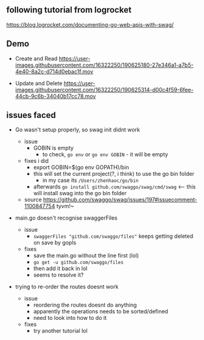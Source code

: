 ## following tutorial from logrocket

https://blog.logrocket.com/documenting-go-web-apis-with-swag/

## Demo
- Create and Read
https://user-images.githubusercontent.com/16322250/190625180-27e346a1-a7b5-4e40-8a2c-d714d0ebac1f.mov

- Update and Delete
https://user-images.githubusercontent.com/16322250/190625314-d00c4f59-6fee-44cb-9c6b-34040b17cc78.mov

## issues faced

- Go wasn't setup properly, so swag init didnt work

  - issue
    - GOBIN is empty
      - to check, `go env` or `go env GOBIN` - it will be empty
  - fixes i did
    - export GOBIN=$(go env GOPATH)/bin
    - this will set the current project(?, i think) to use the go bin folder
      - in my case its `/Users/zhenhaoc/go/bin`
    - afterwards `go install github.com/swaggo/swag/cmd/swag` <-- this will install swag into the go bin folder
  - source https://github.com/swaggo/swag/issues/197#issuecomment-1100847754 tyvm!~

- main.go doesn't recognise swaggerFiles

  - issue
    - `swaggerFiles "github.com/swaggo/files"` keeps getting deleted on save by gopls
  - fixes
    - save the main.go without the line first (lol)
    - `go get -u github.com/swaggo/files`
    - then add it back in lol
    - seems to resolve it?

- trying to re-order the routes doesnt work
  - issue
    - reordering the routes doesnt do anything
    - apparently the operations needs to be sorted/defined
    - need to look into how to do it
  - fixes
    - try another tutorial lol
